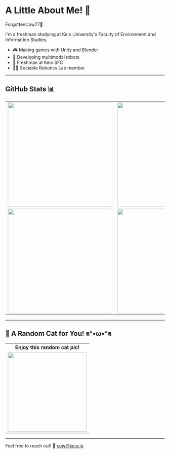 # A Little About Me! 👋
ForgottenCow77🐄

I'm a freshman studying at Keio University's Faculty of Environment and Information Studies.

* 🎮 Making games with Unity and Blender
* 🤖 Developing multimodal robots
* 🏫 Freshman at Keio SFC
* 🧑‍💻 Sociable Robotics Lab member

---

## GitHub Stats 📊

<table align="center">
  <tr>
    <!-- ① 総合 Stats -->
    <td>
      <img
        src="https://github-readme-stats.vercel.app/api?username=forgottencow77&theme=tokyonight&hide_border=true&include_all_commits=true&count_private=true"
        width="330"
      />
    </td>
    <!-- ② Top Langs -->
    <td>
      <img
        src="https://github-readme-stats.vercel.app/api/top-langs/?username=forgottencow77&layout=compact&theme=tokyonight&hide_border=true"
        width="330"
      />
    </td>
  </tr>
  <tr>
    <!-- ③ Streak -->
    <td>
      <img
        src="https://streak-stats.demolab.com/?user=forgottencow77&theme=tokyonight&hide_border=true"
        width="330"
      />
    </td>
    <!-- ④ Trophy（3種だけ） -->
    <td>
      <img
        src="https://github-profile-trophy.vercel.app/?username=forgottencow77&theme=tokyonight&no-frame=true&row=1&column=3&title=Stars,Followers,Commits&margin-w=15&margin-h=15"
        width="330"
      />
    </td>
  </tr>
</table>



---

## 🐾 A Random Cat for You! ฅ^•ω•^ฅ

<table align="center">
  <tr>
    <td align="center"><b>Enjoy this random cat pic!</b></td>
  </tr>
  <tr>
    <td align="center">
      <img src="https://cataas.com/cat" width="250"/>
    </td>
  </tr>
</table>

---

Feel free to reach out!
📧 [cow@keio.jp](mailto:cow@keio.jp)
